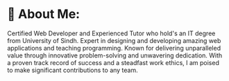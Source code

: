 # 💫 About Me:
Certified Web Developer and Experienced Tutor who hold's an IT degree from University of Sindh. Expert in designing and developing amazing web applications and teaching programming. Known for delivering unparalleled value through innovative problem-solving and unwavering dedication. With a proven track record of success and a steadfast work ethics, I am poised to make significant contributions to any team.

